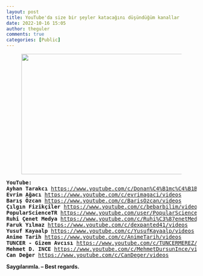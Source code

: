 ```yaml
---
layout: post
title: YouTube'da size bir şeyler katacağını düşündüğüm kanallar
date: 2022-10-16 15:05
author: theguler
comments: true
categories: [Public]
---
```

<!-- wp:image {"id":5182,"width":511,"height":319,"sizeSlug":"large","linkDestination":"none"} -->
<figure class="wp-block-image size-large is-resized"><img src="https://farukguler.com/assets/post_images/youtube-logo-png-46039.png?w=645" alt="" class="wp-image-5182" width="511" height="319" /></figure>
<!-- /wp:image -->

<!-- wp:preformatted -->
<pre class="wp-block-preformatted"><strong>YouTube:</strong>
<strong>Ayhan Tarakcı</strong> <a href="https://www.youtube.com/c/Donan%C4%B1mc%C4%B1Baba/videos">https://www.youtube.com/c/Donan%C4%B1mc%C4%B1Baba/videos</a>
<strong>Evrim Ağacı</strong> <a href="https://www.youtube.com/c/evrimagaci/videos">https://www.youtube.com/c/evrimagaci/videos</a>
<strong>Barış Özcan</strong> <a href="https://www.youtube.com/c/BarisOzcan/videos">https://www.youtube.com/c/BarisOzcan/videos</a>
<strong>Çılgın Fizikçiler</strong> <a href="https://www.youtube.com/c/cilginfizikcilervebiliminsanlariOfficial/videos
<strong>Bebar Bilim</strong> <a href="https://www.youtube.com/c/bebarbilim/videos">https://www.youtube.com/c/bebarbilim/videos</a>
<strong>PopularScienceTR</strong> <a href="https://www.youtube.com/user/PopularScienceTR/videos">https://www.youtube.com/user/PopularScienceTR/videos</a>
<strong>Ruhi Çenet Medya</strong> <a href="https://www.youtube.com/c/Ruhi%C3%87enetMedya">https://www.youtube.com/c/Ruhi%C3%87enetMedya</a>
<strong>Faruk Yılmaz</strong> <a href="https://www.youtube.com/c/dexpanted41/videos">https://www.youtube.com/c/dexpanted41/videos</a>
<strong>Yusuf Kayaalp</strong> <a href="https://www.youtube.com/c/YusufKayaalp/videos">https://www.youtube.com/c/YusufKayaalp/videos</a>
<strong>Anime Tarih</strong> <a href="https://www.youtube.com/c/AnimeTarih/videos">https://www.youtube.com/c/AnimeTarih/videos</a>
<strong>TUNCER - Gizem Avcısı </strong><a href="https://www.youtube.com/c/TUNCERMEREZ/videos">https://www.youtube.com/c/TUNCERMEREZ/videos</a>
<strong>Mehmet D. INCE</strong> <a href="https://www.youtube.com/c/MehmetDursunInce/videos">https://www.youtube.com/c/MehmetDursunInce/videos</a>
<strong>Can Değer </strong><a href="https://www.youtube.com/c/CanDeger/videos">https://www.youtube.com/c/CanDeger/videos</a></pre>
<!-- /wp:preformatted -->

<!-- wp:paragraph -->
<p><strong>Saygılarımla. – Best regards.</strong></p>
<!-- /wp:paragraph -->
